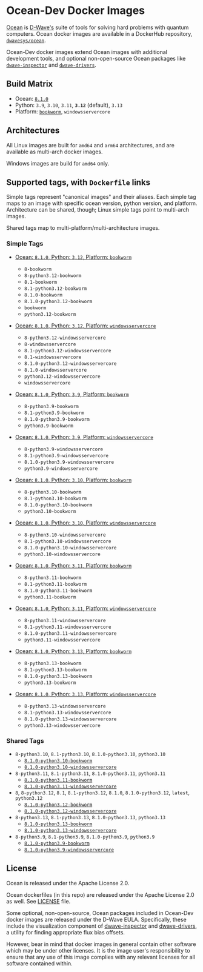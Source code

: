 # Ocean-Dev Docker Images

[Ocean](https://docs.ocean.dwavesys.com/en/stable) is
[D-Wave's](https://www.dwavesys.com) suite of tools for solving hard problems
with quantum computers. Ocean docker images are available in a DockerHub
repository, [`dwavesys/ocean`](https://hub.docker.com/r/dwavesys/ocean).

Ocean-Dev docker images extend Ocean images with additional development tools,
and optional non-open-source Ocean packages like
[`dwave-inspector`](https://github.com/dwavesystems/dwave-inspector) and
[`dwave-drivers`](https://github.com/dwavesystems/dwave-drivers).


## Build Matrix

- Ocean: [`8.1.0`](https://github.com/dwavesystems/dwave-ocean-sdk/releases/8.1.0)
- Python: `3.9`, `3.10`, `3.11`, **`3.12`** (default), `3.13`
- Platform: [`bookworm`](https://wiki.debian.org/DebianBookworm), `windowsservercore`


## Architectures

All Linux images are built for `amd64` and `arm64` architectures, and are available
as multi-arch docker images.

Windows images are build for `amd64` only.


## Supported tags, with `Dockerfile` links

Simple tags represent "canonical images" and their aliases. Each simple tag maps
to an image with specific ocean version, python version, and platform.
Architecture can be shared, though; Linux simple tags point to multi-arch images.

Shared tags map to multi-platform/multi-architecture images.


### Simple Tags

- [Ocean: `8.1.0`, Python: `3.12`, Platform: `bookworm`](https://github.com/dwavesystems/ocean-dev-docker/blob/master/dockerfiles/8/python3.12/bookworm/Dockerfile)
  - `8-bookworm`
  - `8-python3.12-bookworm`
  - `8.1-bookworm`
  - `8.1-python3.12-bookworm`
  - `8.1.0-bookworm`
  - `8.1.0-python3.12-bookworm`
  - `bookworm`
  - `python3.12-bookworm`

- [Ocean: `8.1.0`, Python: `3.12`, Platform: `windowsservercore`](https://github.com/dwavesystems/ocean-dev-docker/blob/master/dockerfiles/8/python3.12/windowsservercore/Dockerfile)
  - `8-python3.12-windowsservercore`
  - `8-windowsservercore`
  - `8.1-python3.12-windowsservercore`
  - `8.1-windowsservercore`
  - `8.1.0-python3.12-windowsservercore`
  - `8.1.0-windowsservercore`
  - `python3.12-windowsservercore`
  - `windowsservercore`

- [Ocean: `8.1.0`, Python: `3.9`, Platform: `bookworm`](https://github.com/dwavesystems/ocean-dev-docker/blob/master/dockerfiles/8/python3.9/bookworm/Dockerfile)
  - `8-python3.9-bookworm`
  - `8.1-python3.9-bookworm`
  - `8.1.0-python3.9-bookworm`
  - `python3.9-bookworm`

- [Ocean: `8.1.0`, Python: `3.9`, Platform: `windowsservercore`](https://github.com/dwavesystems/ocean-dev-docker/blob/master/dockerfiles/8/python3.9/windowsservercore/Dockerfile)
  - `8-python3.9-windowsservercore`
  - `8.1-python3.9-windowsservercore`
  - `8.1.0-python3.9-windowsservercore`
  - `python3.9-windowsservercore`

- [Ocean: `8.1.0`, Python: `3.10`, Platform: `bookworm`](https://github.com/dwavesystems/ocean-dev-docker/blob/master/dockerfiles/8/python3.10/bookworm/Dockerfile)
  - `8-python3.10-bookworm`
  - `8.1-python3.10-bookworm`
  - `8.1.0-python3.10-bookworm`
  - `python3.10-bookworm`

- [Ocean: `8.1.0`, Python: `3.10`, Platform: `windowsservercore`](https://github.com/dwavesystems/ocean-dev-docker/blob/master/dockerfiles/8/python3.10/windowsservercore/Dockerfile)
  - `8-python3.10-windowsservercore`
  - `8.1-python3.10-windowsservercore`
  - `8.1.0-python3.10-windowsservercore`
  - `python3.10-windowsservercore`

- [Ocean: `8.1.0`, Python: `3.11`, Platform: `bookworm`](https://github.com/dwavesystems/ocean-dev-docker/blob/master/dockerfiles/8/python3.11/bookworm/Dockerfile)
  - `8-python3.11-bookworm`
  - `8.1-python3.11-bookworm`
  - `8.1.0-python3.11-bookworm`
  - `python3.11-bookworm`

- [Ocean: `8.1.0`, Python: `3.11`, Platform: `windowsservercore`](https://github.com/dwavesystems/ocean-dev-docker/blob/master/dockerfiles/8/python3.11/windowsservercore/Dockerfile)
  - `8-python3.11-windowsservercore`
  - `8.1-python3.11-windowsservercore`
  - `8.1.0-python3.11-windowsservercore`
  - `python3.11-windowsservercore`

- [Ocean: `8.1.0`, Python: `3.13`, Platform: `bookworm`](https://github.com/dwavesystems/ocean-dev-docker/blob/master/dockerfiles/8/python3.13/bookworm/Dockerfile)
  - `8-python3.13-bookworm`
  - `8.1-python3.13-bookworm`
  - `8.1.0-python3.13-bookworm`
  - `python3.13-bookworm`

- [Ocean: `8.1.0`, Python: `3.13`, Platform: `windowsservercore`](https://github.com/dwavesystems/ocean-dev-docker/blob/master/dockerfiles/8/python3.13/windowsservercore/Dockerfile)
  - `8-python3.13-windowsservercore`
  - `8.1-python3.13-windowsservercore`
  - `8.1.0-python3.13-windowsservercore`
  - `python3.13-windowsservercore`


### Shared Tags

- `8-python3.10`, `8.1-python3.10`, `8.1.0-python3.10`, `python3.10`
  - [`8.1.0-python3.10-bookworm`](https://github.com/dwavesystems/ocean-dev-docker/blob/master/dockerfiles/8/python3.10/bookworm/Dockerfile)
  - [`8.1.0-python3.10-windowsservercore`](https://github.com/dwavesystems/ocean-dev-docker/blob/master/dockerfiles/8/python3.10/windowsservercore/Dockerfile)
- `8-python3.11`, `8.1-python3.11`, `8.1.0-python3.11`, `python3.11`
  - [`8.1.0-python3.11-bookworm`](https://github.com/dwavesystems/ocean-dev-docker/blob/master/dockerfiles/8/python3.11/bookworm/Dockerfile)
  - [`8.1.0-python3.11-windowsservercore`](https://github.com/dwavesystems/ocean-dev-docker/blob/master/dockerfiles/8/python3.11/windowsservercore/Dockerfile)
- `8`, `8-python3.12`, `8.1`, `8.1-python3.12`, `8.1.0`, `8.1.0-python3.12`, `latest`, `python3.12`
  - [`8.1.0-python3.12-bookworm`](https://github.com/dwavesystems/ocean-dev-docker/blob/master/dockerfiles/8/python3.12/bookworm/Dockerfile)
  - [`8.1.0-python3.12-windowsservercore`](https://github.com/dwavesystems/ocean-dev-docker/blob/master/dockerfiles/8/python3.12/windowsservercore/Dockerfile)
- `8-python3.13`, `8.1-python3.13`, `8.1.0-python3.13`, `python3.13`
  - [`8.1.0-python3.13-bookworm`](https://github.com/dwavesystems/ocean-dev-docker/blob/master/dockerfiles/8/python3.13/bookworm/Dockerfile)
  - [`8.1.0-python3.13-windowsservercore`](https://github.com/dwavesystems/ocean-dev-docker/blob/master/dockerfiles/8/python3.13/windowsservercore/Dockerfile)
- `8-python3.9`, `8.1-python3.9`, `8.1.0-python3.9`, `python3.9`
  - [`8.1.0-python3.9-bookworm`](https://github.com/dwavesystems/ocean-dev-docker/blob/master/dockerfiles/8/python3.9/bookworm/Dockerfile)
  - [`8.1.0-python3.9-windowsservercore`](https://github.com/dwavesystems/ocean-dev-docker/blob/master/dockerfiles/8/python3.9/windowsservercore/Dockerfile)


## License

Ocean is released under the Apache License 2.0.

Ocean dockerfiles (in this repo) are released under the Apache License 2.0 as well.
See [LICENSE](./LICENSE) file.

Some optional, non-open-source, Ocean packages included in Ocean-Dev docker images
are released under the D-Wave EULA. Specifically, these include the visualization component
of [dwave-inspector](https://docs.ocean.dwavesys.com/en/stable/licenses/inspector.html)
and [dwave-drivers](https://docs.ocean.dwavesys.com/en/stable/licenses/drivers.html),
a utility for finding appropriate flux bias offsets.

However, bear in mind that docker images in general contain other software which
may be under other licenses. It is the image user's responsibility to ensure
that any use of this image complies with any relevant licenses for all software
contained within.
